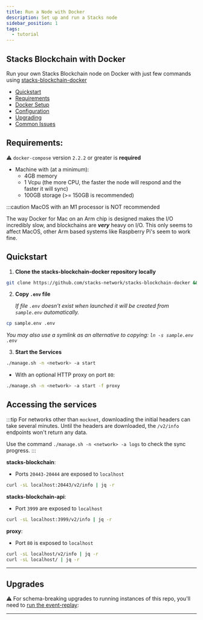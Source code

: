 ```yaml
---
title: Run a Node with Docker
description: Set up and run a Stacks node
sidebar_position: 1
tags:
  - tutorial
---
```


## Stacks Blockchain with Docker

Run your own Stacks Blockchain node on Docker with just few commands using [stacks-blockchain-docker](https://github.com/stacks-network/stacks-blockchain-docker)

- [Quickstart](https://github.com/stacks-network/stacks-blockchain-docker/blob/master/README.md)
- [Requirements](https://github.com/stacks-network/stacks-blockchain-docker/blob/master/docs/requirements.md)
- [Docker Setup](https://github.com/stacks-network/stacks-blockchain-docker/blob/master/docs/docker.md)
- [Configuration](https://github.com/stacks-network/stacks-blockchain-docker/blob/master/docs/config.md)
- [Upgrading](https://github.com/stacks-network/stacks-blockchain-docker/blob/master/docs/upgrade.md)
- [Common Issues](https://github.com/stacks-network/stacks-blockchain-docker/blob/master/docs/issues.md)

## **Requirements:**

⚠️ `docker-compose` version `2.2.2` or greater is **required**

- Machine with (at a minimum):
  - 4GB memory
  - 1 Vcpu (the more CPU, the faster the node will respond and the faster it will sync)
  - 100GB storage (>= 150GB is recommended)

:::caution MacOS with an M1 processor is NOT recommended

The way Docker for Mac on an Arm chip is designed makes the I/O incredibly slow, and blockchains are **_very_** heavy on I/O.
This only seems to affect MacOS, other Arm based systems like Raspberry Pi's seem to work fine.

## **Quickstart**

1. **Clone the stacks-blockchain-docker repository locally**

```bash
git clone https://github.com/stacks-network/stacks-blockchain-docker && cd stacks-blockchain-docker
```

2. **Copy `.env` file**

   _If file `.env` doesn't exist when launched it will be created from `sample.env` automatically._

```bash
cp sample.env .env
```

_You may also use a symlink as an alternative to copying: `ln -s sample.env .env`_

3. **Start the Services**

```bash
./manage.sh -n <network> -a start
```

- With an optional HTTP proxy on port `80`:

```bash
./manage.sh -n <network> -a start -f proxy
```

## **Accessing the services**

:::tip
For networks other than `mocknet`, downloading the initial headers can take several minutes. Until the headers are downloaded, the `/v2/info` endpoints won't return any data.

Use the command `./manage.sh -n <network> -a logs` to check the sync progress.
:::

**stacks-blockchain**:

- Ports `20443-20444` are exposed to `localhost`

```bash
curl -sL localhost:20443/v2/info | jq -r
```

**stacks-blockchain-api**:

- Port `3999` are exposed to `localhost`

```bash
curl -sL localhost:3999/v2/info | jq -r
```

**proxy**:

- Port `80` is exposed to `localhost`

```bash
curl -sL localhost/v2/info | jq -r
curl -sL localhost/ | jq -r
```

---

## Upgrades

⚠️ For schema-breaking upgrades to running instances of this repo, you'll need to [run the event-replay](https://github.com/stacks-network/stacks-blockchain-docker/blob/master/docs/upgrade.md):

---
